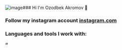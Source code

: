 ![image](https://github.com/OzodAkromov/OzodAkromov/assets/137168618/39f795ac-bd9b-44f9-9c6d-7d0b54cc3baa)### Hi I'm Ozodbek Akromov 👋
### Follow my instagram account <a href="https://www.instagram.com/avazvic___">instagram.com</a>
### Languages and tools I work with:
<img crs="![image](https://github.com/OzodAkromov/OzodAkromov/assets/137168618/ff77987f-c184-4336-aee9-54c90dae2711)
" height="10px" alt="#">
